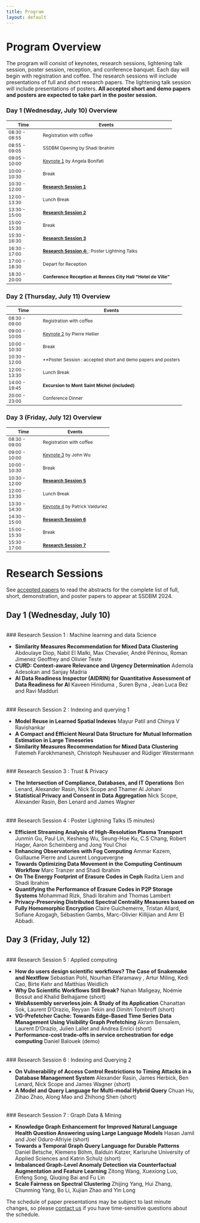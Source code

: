 ```yaml
---
title: Program
layout: default
---
```


# Program Overview

<style scoped>
    table
    {
        font-size: 12px;
        table-layout: fixed;
    }

    th:nth-child(1)
    {
        width: 80px;
        overflow: hidden;
    }
</style>

The program will consist of keynotes, research sessions, lightening talk session, poster session, reception, and conference banquet. 
Each day will begin with registration and coffee.
The research sessions will include presentations of full and short research papers. 
The lightening talk session will include presentations of posters. 
**All accepted short and demo papers and posters are expected to take part in the poster session.** 

### Day 1 (Wednesday, July 10) Overview

| Time          | Events                                                                                                          |
|---------------|-----------------------------------------------------------------------------------------------------------------|
| 08:30 - 08:55 | Registration with coffee                                                                 |
| 08:55 - 09:05 | SSDBM Opening by Shadi Ibrahim                                                               |
| 09:05 - 10:00 | [Keynote 1](./keynotes.md#keynote-1) by Angela Bonifati                                                                              |
| 10:00 - 10:30 | Break                                                                                                           |
| 10:30 - 12:00 | **[Research Session 1](#research-session-1)**  |
| 12:00 - 13:30 | Lunch Break                                                                                                     |
| 13:30 - 15:00 | **[Research Session 2](#research-session-2)**                      |
| 15:00 - 15:30 | Break                                                                                                           |
| 15:30 - 16:30 | **[Research Session 3](#research-session-3)** |
| 16:30 - 17:00 | **[Research Session 4: ](#research-session-4)**: Poster Lightning Talks |
| 17:00 - 18:30 | Depart for Reception |
| 18:30 - 20:00 | **Conference Reception at Rennes City Hall "Hotel de Ville"**                  |


### Day 2 (Thursday, July 11) Overview

| Time           | Events                                                                                           |
|----------------|--------------------------------------------------------------------------------------------------|
| 08:30 - 09:00 | Registration with coffee                                                  |
| 09:00 - 10:00 | [Keynote 2](./keynotes.md#keynote-2) by Pierre Hellier                                         |
| 10:00 - 10:30 | Break                                                                                            |
| 10:30 - 12:00 | **Poster Session : accepted short and demo papers and posters  |
| 12:00 - 13:30 | Lunch Break                                                                                      |
| 14:00 - 19:45 | **Excursion to Mont Saint Michel (included)**                                                                                |
| 20:00 - 23:00 | Conference Dinner                                                                               |

### Day 3 (Friday, July 12) Overview

| Time           | Events                                                                                                          |
|----------------|-----------------------------------------------------------------------------------------------------------------|
| 08:30 - 09:00 | Registration with coffee                                                  |
| 09:00 - 10:00 | [Keynote 3](./keynotes.md#keynote-3) by John Wu                                                                          |
| 10:00 - 10:30 | Break                                                                                                           |
| 10:30 - 12:00 | **[Research Session 5](#research-session-5)**  |
| 12:00 - 13:30 | Lunch Break                                                                                                     |
| 13:30 - 14:30 |  [Keynote 4](./keynotes.md#keynote-4) by Patrick Valduriez                  |
| 14:30 - 15:00 | **[Research Session 6](#research-session-6)**                      |
| 15:00 - 15:30 | Break                                                                                                           |
| 15:30 - 17:00 | **[Research Session 7](#research-session-7)** |

# Research Sessions

See [accepted papers](./accepted-papers.md) to read the abstracts for the complete list of full, short, demonstration, and poster papers to appear at SSDBM 2024.

## Day 1 (Wednesday, July 10)

<h6 id="research-session-1"></h6>
### Research Session 1 : Machine learning and data Science 

* **Similarity Measures Recommendation for Mixed Data Clustering** Abdoulaye Diop, Nabil El Malki, Max Chevalier, André Péninou, Roman Jimenez Geoffrey and Olivier Teste
* **CURD: Context-aware Relevance and Urgency Determination** Ademola Adesokan and Sanjay Madria
* **AI Data Readiness Inspector (AIDRIN) for Quantitative Assessment of Data Readiness for AI** Kaveen Hiniduma , Suren Byna , Jean Luca Bez  and Ravi Madduri

<h6 id="research-session-2"></h6>
### Research Session 2 : Indexing and querying 1

* **Model Reuse in Learned Spatial Indexes** Mayur Patil and Chinya V Ravishankar
* **A Compact and Efficient Neural Data Structure for Mutual Information Estimation in Large Timeseries** 
* **Similarity Measures Recommendation for Mixed Data Clustering** Fatemeh Farokhmanesh, Christoph Neuhauser and Rüdiger Westermann
  

<h6 id="research-session-3"></h6>
### Research Session 3 : Trust & Privacy

* **The Intersection of Compliance, Databases, and IT Operations** Ben Lenard, Alexander Rasin, Nick Scope and Thamer Al Johani
* **Statistical Privacy and Consent in Data Aggregation**  Nick Scope, Alexander Rasin, Ben Lenard and James Wagner

<h6 id="research-session-4"></h6>
### Research Session 4 : Poster Lightning Talks (5 minutes)

* **Efficient Streaming Analysis of High-Resolution Plasma Transport** Junmin Gu, Paul Lin, Kesheng Wu, Seung-Hoe Ku, C.S Chang, Robert Hager, Aaron Scheinberg and Jong Youl Choi
* **Enhancing Observatories with Fog Computing** Ammar Kazem, Guillaume Pierre and Laurent Longuevergne
* **Towards Optimizing Data Movement in the Computing Continuum Workflow** Marc Tranzer and Shadi Ibrahim
* **On The Energy Footprint of Erasure Codes in Ceph** Radita Liem and Shadi Ibrahim
* **Quantifying the Performance of Erasure Codes in P2P Storage Systems** Mohammad Rizk, Shadi Ibrahim and Thomas Lambert
* **Privacy-Preserving Distributed Spectral Centrality Measures based on Fully Homomorphic Encryption** Claire Guichemerre, Tristan Allard, Sofiane Azogagh, Sébastien Gambs, Marc-Olivier Killijian and Amr El Abbadi.


## Day 3 (Friday, July 12)

<h6 id="research-session-5"></h6>
### Research Session 5 : Applied computing 

* **How do users design scientific workflows? The Case of Snakemake and Nextflow** Sebastian Pohl, Nourhan Elfaramawy , Artur Miling, Kedi Cao, Birte Kehr and Matthias Weidlich
* **Why Do Scientific Workflows Still Break?** Nahan Maligeay, Noémie Bossut and Khalid Belhajjame (short) 
* **WebAssembly serverless join: A Study of its Application** Chanattan Sok, Laurent D’Orazio, Reyyan Tekin and Dimitri Tombroff (short)
* **VG-Prefetcher Cache: Towards Edge-Based Time Series Data Management Using Visibility Graph Prefetching** Akram Bensalem, Laurent D’Orazio, Julien Lallet and Andrea Enrici (short)
* **Performance-cost trade-offs in service orchestration for edge computing** Daniel Balouek (demo)

<h6 id="research-session-6"></h6>
### Research Session 6 : Indexing and Querying 2

* **On Vulnerability of Access Control Restrictions to Timing Attacks in a Database Management System** Alexander Rasin, James Herbick, Ben Lenard, Nick Scope and James Wagner (short)
* **A Model and Query Language for Multi-modal Hybrid Query** Chuan Hu, Zihao Zhao, Along Mao and Zhihong Shen (short)

<h6 id="research-session-7"></h6>
### Research Session 7 : Graph Data & Mining

* **Knowledge Graph Enhancement for Improved Natural Language Health Question Answering using Large Language Models** Hasan Jamil and Joel Oduro-Afriyie (short)
* **Towards a Temporal Graph Query Language for Durable Patterns** Daniel Betsche, Klemens Böhm, Balduin Katzer, Karlsruhe University of Applied Sciences and Katrin Schulz (short)
* **Imbalanced Graph-Level Anomaly Detection via Counterfactual Augmentation and Feature Learning** Zitong Wang, Xuexiong Luo, Enfeng Song, Qiuqing Bai and Fu Lin
* **Scale Fairness on Spectral Clustering** Zhijing Yang, Hui Zhang, Chunming Yang, Bo Li, Xujian Zhao and Yin Long



The schedule of paper presentations may be subject to last minute changes, so please [contact us](mailto:ssdbm2024@easychair.org) if you have time-sensitive questions about the schedule.
